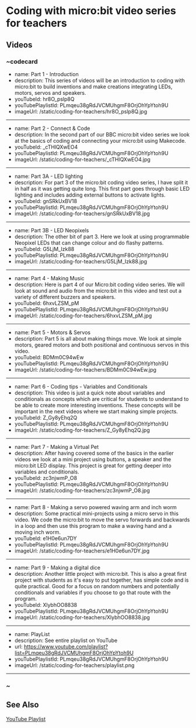 # Coding with micro:bit video series for teachers

## Videos

### ~codecard
* name: Part 1 - Introduction
* description: This series of videos will be an introduction to coding with micro:bit to build inventions and make creations integrating LEDs, motors, servos and speakers.
* youTubeId: hr8O_pslp8Q
* youTubePlaylistId: PLmqeu38gRdJVCMUhgmF8OrjOhYpYtoh9U
* imageUrl: /static/coding-for-teachers/hr8O_pslp8Q.jpg
---
* name: Part 2 - Connect & Code
* description: In the second part of our BBC micro:bit video series we look at the basics of coding and connecting your micro:bit using Makecode.
* youTubeId: _cTHlQXwEO4
* youTubePlaylistId: PLmqeu38gRdJVCMUhgmF8OrjOhYpYtoh9U
* imageUrl: /static/coding-for-teachers/_cTHlQXwEO4.jpg
---
* name: Part 3A - LED lighting
* description: For part 3 of the micro:bit coding video series, I have split it in half as it was getting quite long. This first part goes through basic LED lighting and includes adding external buttons to activate lights.
* youTubeId: gnSRkUxBV18
* youTubePlaylistId: PLmqeu38gRdJVCMUhgmF8OrjOhYpYtoh9U
* imageUrl: /static/coding-for-teachers/gnSRkUxBV18.jpg
---
* name: Part 3B - LED Neopixels
* description: The other bit of part 3. Here we look at using programmable Neopixel LEDs that can change colour and do flashy patterns.
* youTubeId: G5LjM_Izk88
* youTubePlaylistId: PLmqeu38gRdJVCMUhgmF8OrjOhYpYtoh9U
* imageUrl: /static/coding-for-teachers/G5LjM_Izk88.jpg
---
* name: Part 4 - Making Music
* description: Here is part 4 of our Micro:bit coding video series. We will look at sound and audio from the micro:bit in this video and test out a variety of different buzzers and speakers.
* youTubeId: 6hxvLZSM_pM
* youTubePlaylistId: PLmqeu38gRdJVCMUhgmF8OrjOhYpYtoh9U
* imageUrl: /static/coding-for-teachers/6hxvLZSM_pM.jpg
---
* name: Part 5 - Motors & Servos
* description: Part 5 is all about making things move. We look at simple motors, geared motors and both positional and continuous servos in this video.
* youTubeId: BDMm0C94wEw
* youTubePlaylistId: PLmqeu38gRdJVCMUhgmF8OrjOhYpYtoh9U
* imageUrl: /static/coding-for-teachers/BDMm0C94wEw.jpg
---
* name: Part 6 - Coding tips - Variables and Conditionals
* description: This video is just a quick note about variables and conditionals as concepts which are critical for students to understand to be able to create more interesting inventions. These concepts will be important in the next videos where we start making simple projects.
* youTubeId: Z_Gy8yEhq2Q
* youTubePlaylistId: PLmqeu38gRdJVCMUhgmF8OrjOhYpYtoh9U
* imageUrl: /static/coding-for-teachers/Z_Gy8yEhq2Q.jpg
---
* name: Part 7 - Making a Virtual Pet
* description: After having covered some of the basics in the earlier videos we look at a mini project using buttons, a speaker and the micro:bit LED display. This project is great for getting deeper into variables and conditionals.
* youTubeId: zc3njwmP_O8
* youTubePlaylistId: PLmqeu38gRdJVCMUhgmF8OrjOhYpYtoh9U
* imageUrl: /static/coding-for-teachers/zc3njwmP_O8.jpg
---
* name: Part 8 - Making a servo powered waving arm and inch worm
* description: Some practical mini-projects using a micro servo in this video. We code the micro:bit to move the servo forwards and backwards in a loop and then use this program to make a waving hand and a moving inch worm.
* youTubeId: e1H0e6un7DY
* youTubePlaylistId: PLmqeu38gRdJVCMUhgmF8OrjOhYpYtoh9U
* imageUrl: /static/coding-for-teachers/e1H0e6un7DY.jpg
---
* name: Part 9 - Making a digital dice
* description: Another little project with micro:bit. This is also a great first project with students as it's easy to put together, has simple code and is quite practical. Good for a focus on random numbers and potentially conditionals and variables if you choose to go that route with the program.
* youTubeId: XlybhOO8838
* youTubePlaylistId: PLmqeu38gRdJVCMUhgmF8OrjOhYpYtoh9U
* imageUrl: /static/coding-for-teachers/XlybhOO8838.jpg
---
* name: PlayList
* description: See entire playlist on YouTube
* url: https://www.youtube.com/playlist?list=PLmqeu38gRdJVCMUhgmF8OrjOhYpYtoh9U
* youTubePlaylistId: PLmqeu38gRdJVCMUhgmF8OrjOhYpYtoh9U
* imageUrl: /static/coding-for-teachers/playlist.png
---
### ~

## See Also

[YouTube Playlist](https://www.youtube.com/playlist?list=PLmqeu38gRdJVCMUhgmF8OrjOhYpYtoh9U)

